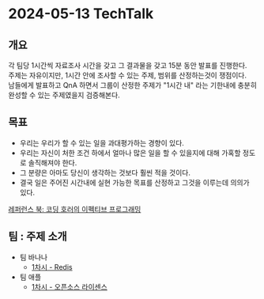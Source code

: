 # 2024-05-13 TechTalk

## 개요
각 팀당 1시간씩 자료조사 시간을 갖고 그 결과물을 갖고 15분 동안 발표를 진행한다.  
주제는 자유이지만, 1시간 안에 조사할 수 있는 주제, 범위를 산정하는것이 쟁점이다.  
남들에게 발표하고 QnA 하면서 그룹이 산정한 주제가 "1시간 내" 라는 기한내에 충분히 완성할 수 있는 주제였을지 검증해본다.

## 목표
* 우리는 우리가 할 수 있는 일을 과대평가하는 경향이 있다.
* 우리는 자신이 처한 조건 하에서 얼마나 많은 일을 할 수 있을지에 대해 가혹할 정도로 솔직해져야 한다.
* 그 분량은 아마도 당신이 생각하는 것보다 훨씬 적을 것이다.
* 결국 일은 주어진 시간내에 실현 가능한 목표를 산정하고 그것을 이루는데 의의가 있다.

[레퍼런스 북: 코딩 호러의 이펙티브 프로그래밍](https://m.yes24.com/Goods/Detail/8611802)

## 팀 : 주제 소개

* 팀 바나나
    * [1차시 - Redis](./banana-redis.md)
* 팀 애플
    * [1차시 - 오픈소스 라이센스](./apple-opensource-licence.md)

